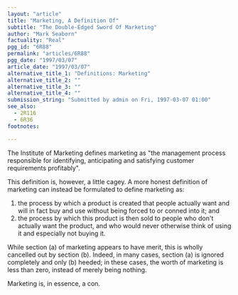 ```yaml
---
layout: "article"
title: "Marketing, A Definition Of"
subtitle: "The Double-Edged Sword Of Marketing"
author: "Mark Seaborn"
factuality: "Real"
pgg_id: "6R88"
permalink: "articles/6R88"
pgg_date: "1997/03/07"
article_date: "1997/03/07"
alternative_title_1: "Definitions: Marketing"
alternative_title_2: ""
alternative_title_3: ""
alternative_title_4: ""
submission_string: "Submitted by admin on Fri, 1997-03-07 01:00"
see_also:
  - 2R116
  - 6R36
footnotes: 

---
```

<div>
<p>The Institute of Marketing defines marketing as "the management process responsible for identifying, anticipating and satisfying customer requirements profitably".</p>
<p>This definition is, however, a little cagey. A more honest definition of marketing can instead be formulated to define marketing as:</p>
<ol>
<li value="1">the process by which a product is created that people actually want and will in fact buy and use without being forced to or conned into it; and</li>
<li value="2">the process by which this product is then sold to people who don't actually want the product, and who would never otherwise think of using it and especially not buying it.</li>
</ol>
<p>While section (a) of marketing appears to have merit, this is wholly cancelled out by section (b). Indeed, in many cases, section (a) is ignored completely and only (b) heeded; in these cases, the worth of marketing is less than zero, instead of merely being nothing.</p>
<p>Marketing is, in essence, a con.</p>
</div>
